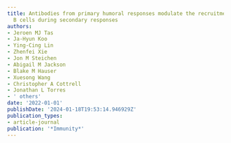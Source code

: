 ```yaml
---
title: Antibodies from primary humoral responses modulate the recruitment of naive
  B cells during secondary responses
authors:
- Jeroen MJ Tas
- Ja-Hyun Koo
- Ying-Cing Lin
- Zhenfei Xie
- Jon M Steichen
- Abigail M Jackson
- Blake M Hauser
- Xuesong Wang
- Christopher A Cottrell
- Jonathan L Torres
- ' others'
date: '2022-01-01'
publishDate: '2024-01-18T19:53:14.946929Z'
publication_types:
- article-journal
publication: '*Immunity*'
---
```

